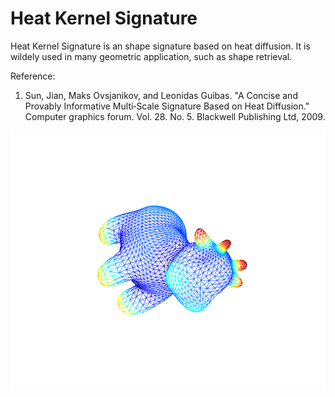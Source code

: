 # Heat Kernel Signature
Heat Kernel Signature is an shape signature based on heat diffusion. It is wildely used in many geometric application, such as shape retrieval.

Reference:  
1. Sun, Jian, Maks Ovsjanikov, and Leonidas Guibas. "A Concise and Provably Informative Multi‐Scale Signature Based on Heat Diffusion." Computer graphics forum. Vol. 28. No. 5. Blackwell Publishing Ltd, 2009.

![HKS](./spotHKS.png)
